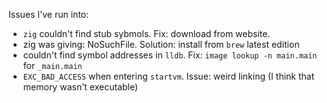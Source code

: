 Issues I've run into: 

- `zig` couldn't find stub sybmols. Fix: download from website.
- zig was giving: NoSuchFile. Solution: install from `brew` latest edition
- couldn't find symbol addresses in `lldb`. Fix: `image lookup -n main.main` for `_main.main`
- `EXC_BAD_ACCESS` when entering `startvm`. Issue: weird linking (I think that memory wasn't executable)


